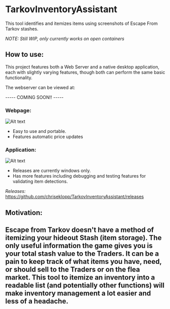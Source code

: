 # TarkovInventoryAssistant
This tool identifies and itemizes items using screenshots of Escape From Tarkov stashes.

*NOTE: Still WIP, only currently works on open containers*



## How to use:

This project features both a Web Server and a native desktop application, each with slightly varying features, though both can perform the same basic functionality.

The webserver can be viewed at:

----- COMING SOON!! -----



### Webpage:
![Alt text](/../../../chriseklopp/blob/main/TIA_Webpage_screenshot1.PNG?raw=true "Title")

- Easy to use and portable.
- Features automatic price updates


### Application:
![Alt text](/../../../chriseklopp/blob/main/TIA_screenshot11.PNG?raw=true "Title")

- Releases are currently windows only.
- Has more features including debugging and testing features for validating item detections.

*Releases:*
https://github.com/chriseklopp/TarkovInventoryAssistant/releases



Motivation:
------------------------------------------------------------------------------------------------------------------------
Escape from Tarkov doesn't have a method of itemizing your hideout Stash (item storage). The only useful information the
game gives you is your total stash value to the Traders. It can be a pain to keep track of what items you have, need, or 
should sell to the Traders or on the flea market. This tool to itemize an
inventory into a readable list (and potentially other functions) will make inventory management a lot easier and less of
a headache.
------------------------------------------------------------------------------------------------------------------------
